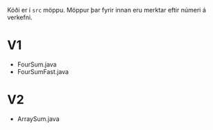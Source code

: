 Kóði er í `src` möppu. Möppur þar fyrir innan eru merktar
eftir númeri á verkefni.

# V1
- FourSum.java
- FourSumFast.java

# V2
- ArraySum.java
